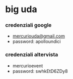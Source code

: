 # big uda

### credenziali google 
- mercuriouda@gmail.com
- password: apolloundici

### credenziali altervista
- mercurioevent
- password: swhkEtD6ZDy8
